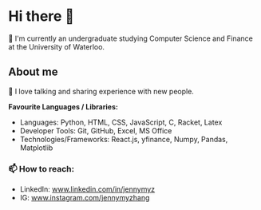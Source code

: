 # Hi there 👋

🌱 I'm currently an undergraduate studying Computer Science and Finance at the University of Waterloo.

## About me
💬 I love talking and sharing experience with new people. 

**Favourite Languages / Libraries:**
- Languages: Python, HTML, CSS, JavaScript, C, Racket, Latex
- Developer Tools: Git, GitHub, Excel, MS Office
- Technologies/Frameworks: React.js, yfinance, Numpy, Pandas, Matplotlib

### 📫 How to reach: 
* LinkedIn: www.linkedin.com/in/jennymyz 
* IG: www.instagram.com/jennymyzhang

